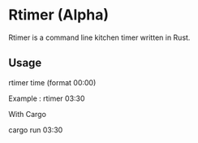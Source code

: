 # Rtimer (Alpha) 
Rtimer is a command line kitchen timer written in Rust.

## Usage

rtimer time (format 00:00)

Example : rtimer 03:30

With Cargo

cargo run 03:30
